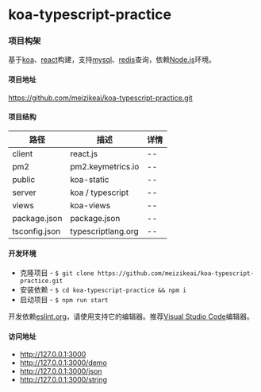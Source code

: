 # koa-typescript-practice

### 项目构架

基于[koa](https://koajs.com)、[react](https://reactjs.org)构建，支持[mysql](https://www.npmjs.com/package/mysql)、[redis](https://www.npmjs.com/package/redis)查询，依赖[Node.js](https://nodejs.org)环境。

#### 项目地址

https://github.com/meizikeai/koa-typescript-practice.git

#### 项目结构

| 路径          | 描述               | 详情 |
| ------------- | ------------------ | ---- |
| client        | react.js           | --   |
| pm2           | pm2.keymetrics.io  | --   |
| public        | koa-static         | --   |
| server        | koa / typescript   | --   |
| views         | koa-views          | --   |
| package.json  | package.json       | --   |
| tsconfig.json | typescriptlang.org | --   |

#### 开发环境

  + 克隆项目 - `$ git clone https://github.com/meizikeai/koa-typescript-practice.git`
  + 安装依赖 - `$ cd koa-typescript-practice && npm i`
  + 启动项目 - `$ npm run start`

开发依赖[eslint.org](https://eslint.org)，请使用支持它的编辑器。推荐[Visual Studio Code](https://code.visualstudio.com)编辑器。

#### 访问地址

  + http://127.0.0.1:3000
  + http://127.0.0.1:3000/demo
  + http://127.0.0.1:3000/json
  + http://127.0.0.1:3000/string
